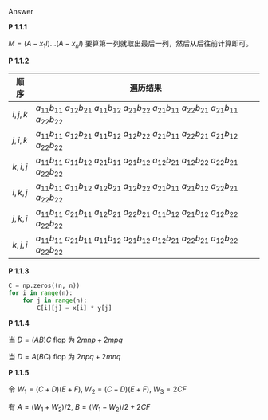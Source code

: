 Answer

**P 1.1.1** 

$M = (A - x_1 I)...(A - x_n I)$ 要算第一列就取出最后一列，然后从后往前计算即可。

**P 1.1.2**

| 顺序  | 遍历结果  |
| ---- | ---- |
| $i, j, k$  | $a_{11}b_{11}$   $a_{12}b_{21}$  $a_{11}b_{12}$  $a_{21}b_{22}$  $a_{21}b_{11}$  $a_{22}b_{21}$  $a_{21}b_{11}$  $a_{22}b_{22}$ | $A[,1]B + A[,2]B$|
| $j, i, k$  | $a_{11}b_{11}$   $a_{12}b_{21}$  $a_{11}b_{12}$  $a_{12}b_{22}$  $a_{21}b_{11}$  $a_{22}b_{21}$  $a_{21}b_{12}$  $a_{22}b_{22}$ | $AB[1,] + AB[2,]$ |
| $k, i, j$  | $a_{11}b_{11}$   $a_{11}b_{12}$  $a_{21}b_{11}$  $a_{21}b_{12}$  $a_{12}b_{21}$  $a_{12}b_{22}$  $a_{22}b_{21}$  $a_{22}b_{22}$ | $A[,1]B[1,] + A[,2]B[2,]$ |
| $i, k, j$  | $a_{11}b_{11}$   $a_{11}b_{12}$  $a_{12}b_{21}$  $a_{12}b_{22}$  $a_{21}b_{11}$  $a_{21}b_{12}$  $a_{22}b_{21}$  $a_{22}b_{22}$ | $A[1,]B + A[2,]B$ |
| $j, k, i$  | $a_{11}b_{11}$   $a_{21}b_{11}$  $a_{12}b_{21}$  $a_{22}b_{21}$  $a_{11}b_{12}$  $a_{21}b_{12}$  $a_{12}b_{22}$  $a_{22}b_{22}$ | $AB[1,] + AB[2,]$ |
| $k ,j, i$  | $a_{11}b_{11}$   $a_{21}b_{11}$  $a_{11}b_{12}$  $a_{21}b_{12}$  $a_{12}b_{21}$  $a_{22}b_{21}$  $a_{12}b_{22}$  $a_{22}b_{22}$ | $A[,1]B[1,] + A[,2]B[2,]$ |

**P 1.1.3**

```python
C = np.zeros((n, n))
for i in range(n):
    for j in range(n):
        C[i][j] = x[i] * y[j]
```

**P 1.1.4**

当 $D = (AB)C$ flop 为 $2mnp +2mpq$

当 $D = A(BC)$ flop 为 $2npq + 2mnq$

**P 1.1.5**

令 $W_1 = (C+D)(E+F)$, $W_2 = (C-D)(E+F)$, $W_3 = 2CF$

有 $A = (W_1 + W_2) / 2$, $B = (W_1 - W_2) / 2 + 2CF$
